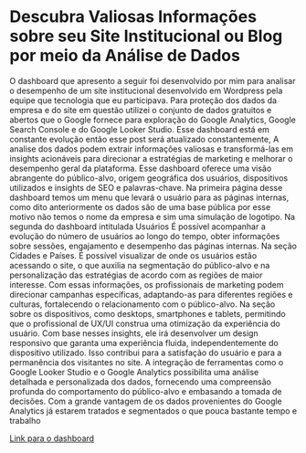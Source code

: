 # Descubra Valiosas Informações sobre seu Site Institucional ou Blog por meio da Análise de Dados

O dashboard que apresento a seguir foi desenvolvido por mim para analisar o desempenho de um site institucional desenvolvido em Wordpress pela equipe que tecnologia que eu participava.
 Para proteção dos dados da empresa e do site em questão utilizei o conjunto de dados gratuitos e abertos que o Google fornece para exploração do Google Analytics, Google Search Console e do Google Looker Studio.
Esse dashboard está em constante evolução então esse post será atualizado constantemente,
A analise dos dados podem extrair informações valiosas e transformá-las em insights acionáveis para direcionar a estratégias de marketing e melhorar o desempenho geral da plataforma. Esse dashboard oferece uma visão abrangente do público-alvo, origem geográfica dos usuários, dispositivos utilizados e insights de SEO e palavras-chave.
Na primeira página desse dashboard temos um menu que levará o usuário para as páginas internas, como dito anteriormente os dados são de uma base pública por esse motivo não temos o nome da empresa e sim uma simulação de logotipo.
Na segunda do dashboard intitulada Usuários É possível acompanhar a evolução do número de usuários ao longo do tempo, obter informações sobre sessões, engajamento e desempenho das páginas internas.
Na seção Cidades e Países. É possível visualizar de onde os usuários estão acessando o site, o que auxilia na segmentação do público-alvo e na personalização das estratégias de acordo com as regiões de maior interesse. Com essas informações, os profissionais de marketing podem direcionar campanhas específicas, adaptando-as para diferentes regiões e culturas, fortalecendo o relacionamento com o público-alvo.
Na seção sobre os dispositivos, como desktops, smartphones e tablets, permitindo que o profissional de UX/UI construa uma otimização da experiência do usuário. Com base nesses insights, ele irá desenvolver um design responsivo que garanta uma experiência fluida, independentemente do dispositivo utilizado. Isso contribui para a satisfação do usuário e para a permanência dos visitantes no site.
A integração de ferramentas como o Google Looker Studio e o Google Analytics possibilita uma análise detalhada e personalizada dos dados, fornecendo uma compreensão profunda do comportamento do público-alvo e embasando a tomada de decisões.
Com a grande vantagem de os dados provenientes do Google Analytics já estarem tratados e segmentados o que pouca bastante tempo e trabalho

[Link para o dashboard]("https://lookerstudio.google.com/embed/reporting/4f95e8c8-faa3-49ff-8749-cb5e39734be9/page/p_yd5t0fdt7c")